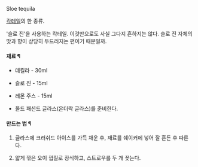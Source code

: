 Sloe tequila  

[칵테일](%EC%B9%B5%ED%85%8C%EC%9D%BC.md)의 한 종류.

'슬로 진'을 사용하는 칵테일. 이것만으로도 사실 그다지 흔하지는 않다. 슬로 진 자체의 맛과 향이 상당히 두드러지는 편이기 때문일까.  

#### 재료 ¶

  * 데킬라 - 30ml  

  * 슬로 진 - 15ml  

  * 레몬 주스 - 15ml  

  * 올드 패션드 글라스(온더락 글라스)를 준비한다.  

#### 만드는 법 ¶

  1. 글라스에 크러쉬드 아이스를 가득 채운 후, 재료를 쉐이커에 넣어 잘 흔든 후 따른다.  

  2. 얇게 깎은 오이 껍질로 장식하고, 스트로우를 두 개 꽂는다.  

